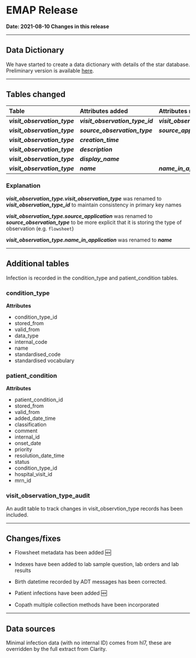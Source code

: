 # EMAP Release

**Date: 2021-08-10  Changes in this release**

---

## Data Dictionary

We have started to create a data dictionary with details of the star database. Preliminary version is available [here](../data_dictionary/star_data.md).

---
## Tables changed

| Table           | Attributes added | Attributes removed |
| :-              |:-                |:-                  |
| ***visit_observation_type***   | ***visit_observation_type_id***       | ***visit_observation_type***         |
| ***visit_observation_type***   | ***source_observation_type***       | ***source_application***         |
| ***visit_observation_type***   | ***creation_time*** |  |
| ***visit_observation_type***   | ***description*** |  |
| ***visit_observation_type***   | ***display_name*** |  |
| ***visit_observation_type***   | ***name*** | ***name_in_application*** |

### Explanation

***visit_observation_type.visit_observation_type*** was renamed to ***visit_observation_type_id*** to maintain consistency in primary key names

***visit_observation_type.source_application*** was renamed to ***source_observation_type*** to be more explicit that it is storing the type of observation (e.g. `flowsheet`)

***visit_observation_type.name_in_application*** was renamed to ***name*** 

---

## Additional tables

Infection is recorded in the condition_type and patient_condition tables.

### condition_type

**Attributes**

* condition_type_id
* stored_from
* valid_from
* data_type
* internal_code
* name
* standardised_code
* standardised vocabulary

### patient_condition

**Attributes**

* patient_condition_id
* stored_from
* valid_from
* added_date_time
* classification
* comment
* internal_id
* onset_date
* priority
* resolution_date_time
* status
* condition_type_id
* hospital_visit_id
* mrn_id

### visit_observation_type_audit

An audit table to track changes in visit_observtion_type records has been included.

---

## Changes/fixes

* Flowsheet metadata has been added 🆕

* Indexes have been added to lab sample question, lab orders and lab results

* Birth datetime recorded by ADT messages has been corrected.

* Patient infections have been added 🆕

* Copath multiple collection methods have been incorporated

---

## Data sources

Minimal infection data (with no internal ID) comes from hl7, these are overridden by the full extract from Clarity.

<!-- for Internal record>
## Repository Versions

| Repository            | Version |
| :-                    | :-:     |
|Hl7-processor          | 2.1     |
|Emap_interchange       | 2.1     |
|Emap-Core              | 2.1     |
|Inform-DB              | 2.1     |
|Hoover                 | 2.1     |
-->
